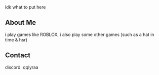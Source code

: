 idk what to put here

## About Me
i play games like ROBLOX, i also play some other games (such as a hat in time & hsr)

## Contact
discord: qqlyraa

<!---
lyracreates/lyracreates is a ✨ special ✨ repository because its `README.md` (this file) appears on your GitHub profile.
You can click the Preview link to take a look at your changes.
--->
